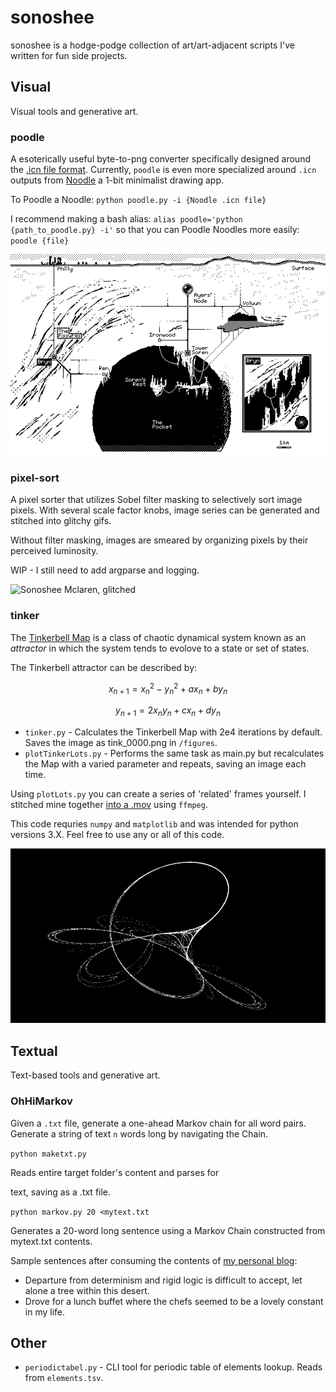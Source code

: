 # sonoshee

sonoshee is a hodge-podge collection of art/art-adjacent scripts I've written for fun side projects.

## Visual

Visual tools and generative art.

### poodle

A esoterically useful byte-to-png converter specifically designed around the [.icn file format](https://wiki.xxiivv.com/site/icn_format.html). Currently, `poodle` is even more specialized around `.icn` outputs from [Noodle](https://wiki.xxiivv.com/site/noodle.html) a 1-bit minimalist drawing app.

To Poodle a Noodle: `python poodle.py -i {Noodle .icn file}`

I recommend making a bash alias: `alias poodle='python {path_to_poodle.py} -i'` so that you can Poodle Noodles more easily: `poodle {file}` 

![icn to png map](map.png)

### pixel-sort

A pixel sorter that utilizes Sobel filter masking to selectively sort image pixels. With several scale factor knobs, image series can be generated and stitched into glitchy gifs. 

Without filter masking, images are smeared by organizing pixels by their perceived luminosity.

WIP - I still need to add argparse and logging.

![Sonoshee Mclaren, glitched](sonoshee.gif)

### tinker

The [Tinkerbell Map](https://en.wikipedia.org/wiki/Tinkerbell_map) is a class of chaotic dynamical system known as an *attractor* in which the system tends to evolove to a state or set of states.

The Tinkerbell attractor can be described by:

$$x_{n+1}=x_{n}^{2}-y_{n}^{2}+ax_{n}+by_{n}$$

$$y_{n+1}=2x_{n}y_{n}+cx_{n}+dy_{n}$$

* `tinker.py` - Calculates the Tinkerbell Map with 2e4 iterations by default. Saves the image as tink_0000.png in `/figures`.
* `plotTinkerLots.py` - Performs the same task as main.py but recalculates the Map with a varied parameter and repeats, saving an image each time.

Using `plotLots.py` you can create a series of 'related' frames yourself. I stitched mine together [into a .mov](https://www.youtube.com/watch?v=-YG6t0bnfIo "The Tinkerbell Map") using `ffmpeg`.

This code requries `numpy` and `matplotlib` and was intended for python versions 3.X. Feel free to use any or all of this code.

![Tinkerbell Map](tinkerbell.png)

## Textual

Text-based tools and generative art.

### OhHiMarkov

Given a `.txt` file, generate a one-ahead Markov chain for all word pairs. Generate a string of text `n` words long by navigating the Chain.

`python maketxt.py` 

Reads entire target folder's content and parses for <p> text, saving as a .txt file.

`python markov.py 20 <mytext.txt`

Generates a 20-word long sentence using a Markov Chain constructed from mytext.txt contents.

Sample sentences after consuming the contents of [my personal blog](https://www.slewis.wiki):
* Departure from determinism and rigid logic is difficult to accept, let alone a tree within this desert.
* Drove for a lunch buffet where the chefs seemed to be a lovely constant in my life.

## Other

* `periodictabel.py` - CLI tool for periodic table of elements lookup. Reads from `elements.tsv`. 